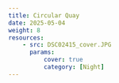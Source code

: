 ```yaml
---
title: Circular Quay
date: 2025-05-04
weight: 8
resources:
    - src: DSC02415_cover.JPG
      params:
          cover: true
          category: [Night]
---
```

